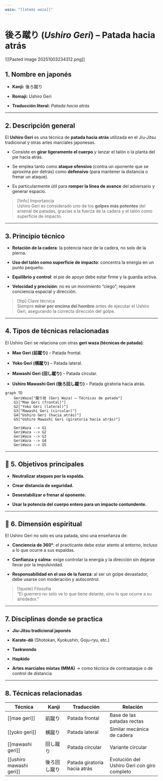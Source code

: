 ```yaml
---
waza: "[[atemi waza]]"
---
```

# 後ろ蹴り (_Ushiro Geri_) – Patada hacia atrás

![[Pasted image 20251003234312.png]]

##  1. Nombre en japonés

- **Kanji:** 後ろ蹴り
    
- **Romaji:** Ushiro Geri
    
- **Traducción literal:** _Patada hacia atrás_
    

---

##  2. Descripción general

El **Ushiro Geri** es una técnica de **patada hacia atrás** utilizada en el Jiu-Jitsu tradicional y otras artes marciales japonesas.

- Consiste en **girar ligeramente el cuerpo** y lanzar el talón o la planta del pie hacia atrás.
    
- Se emplea tanto como **ataque ofensivo** (contra un oponente que se aproxima por detrás) como **defensivo** (para mantener la distancia o frenar un ataque).
    
- Es particularmente útil para **romper la línea de avance** del adversario y generar espacio.
    

> [!info] Importancia  
> Ushiro Geri es considerado uno de los **golpes más potentes** del arsenal de patadas, gracias a la fuerza de la cadera y el talón como superficie de impacto.

---

## 3. Principio técnico

- **Rotación de la cadera**: la potencia nace de la cadera, no solo de la pierna.
    
- **Uso del talón como superficie de impacto**: concentra la energía en un punto pequeño.
    
- **Equilibrio y control**: el pie de apoyo debe estar firme y la guardia activa.
    
- **Velocidad y precisión**: no es un movimiento “ciego”; requiere conciencia espacial y dirección.
    

> [!tip] Clave técnica  
> Siempre **mirar por encima del hombro** antes de ejecutar el Ushiro Geri, asegurando la correcta dirección del golpe.

---

## 4. Tipos de técnicas relacionadas

El Ushiro Geri se relaciona con otras **geri waza (técnicas de patada)**:

- **Mae Geri (前蹴り)** – Patada frontal.
    
- **Yoko Geri (横蹴り)** – Patada lateral.
    
- **Mawashi Geri (回し蹴り)** – Patada circular.
    
- **Ushiro Mawashi Geri (後ろ回し蹴り)** – Patada giratoria hacia atrás.
    

```mermaid
graph TD
    GeriWaza["蹴り技 (Geri Waza) – Técnicas de patada"]
    G1["Mae Geri (frontal)"]
    G2["Yoko Geri (lateral)"]
    G3["Mawashi Geri (circular)"]
    G4["Ushiro Geri (hacia atrás)"]
    G5["Ushiro Mawashi Geri (giratoria hacia atrás)"]

    GeriWaza --> G1
    GeriWaza --> G2
    GeriWaza --> G3
    GeriWaza --> G4
    GeriWaza --> G5
```

---

## 🎯 5. Objetivos principales

- **Neutralizar ataques por la espalda.**
    
- **Crear distancia de seguridad.**
    
- **Desestabilizar o frenar al oponente.**
    
- **Usar la potencia del cuerpo entero para un impacto contundente.**
    

---

## 🧘 6. Dimensión espiritual

El Ushiro Geri no solo es una patada, sino una enseñanza de:

- **Conciencia de 360°**: el practicante debe estar atento al entorno, incluso a lo que ocurre a sus espaldas.
    
- **Confianza y calma**: exige controlar la energía y la dirección sin dejarse llevar por la impulsividad.
    
- **Responsabilidad en el uso de la fuerza**: al ser un golpe devastador, debe usarse con moderación y autocontrol.
    

> [!quote] Filosofía  
> “El guerrero no solo ve lo que tiene delante, sino lo que ocurre a su alrededor.”

---

## 7. Disciplinas donde se practica

- **Jiu-Jitsu tradicional japonés**
    
- **Karate-dō** (Shotokan, Kyokushin, Goju-ryu, etc.)
    
- **Taekwondo**
    
- **Hapkido**
    
- **Artes marciales mixtas (MMA)** → como técnica de contraataque o de control de distancia
    

---

## 8. Técnicas relacionadas

|Técnica|Kanji|Traducción|Relación|
|---|---|---|---|
|[[mae geri]]|前蹴り|Patada frontal|Base de las patadas rectas|
|[[yoko geri]]|横蹴り|Patada lateral|Similar mecánica de cadera|
|[[mawashi geri]]|回し蹴り|Patada circular|Variante circular|
|[[ushiro mawashi geri]]|後ろ回し蹴り|Patada giratoria hacia atrás|Evolución del Ushiro Geri con giro completo|
